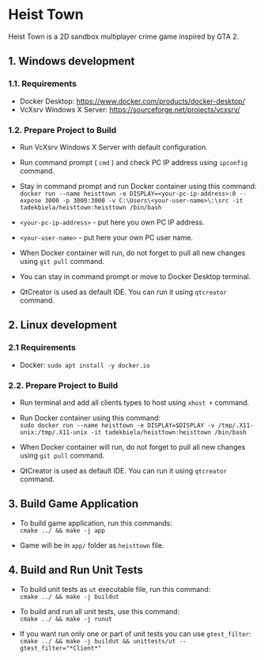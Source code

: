# Heist Town

Heist Town is a 2D sandbox multiplayer crime game inspired by GTA 2.

## 1. Windows development

### 1.1. Requirements

* Docker Desktop: https://www.docker.com/products/docker-desktop/ 
* VcXsrv Windows X Server: https://sourceforge.net/projects/vcxsrv/ 

### 1.2. Prepare Project to Build

* Run VcXsrv Windows X Server with default configuration.
* Run command prompt ( `cmd` ) and check PC IP address using `ipconfig` command.
* Stay in command prompt and run Docker container using this command: \
`docker run --name heisttown -e DISPLAY=<your-pc-ip-address>:0 --expose 3000 -p 3000:3000 -v C:\Users\<your-user-name>\:\src -it tadekbiela/heisttown:heisttown /bin/bash`

* `<your-pc-ip-address>` - put here you own PC IP address.
* `<your-user-name>` - put here your own PC user name.
* When Docker container will run, do not forget to pull all new changes using `git pull` command.
* You can stay in command prompt or move to Docker Desktop terminal.
* QtCreator is used as default IDE. You can run it using `qtcreator` command.

## 2. Linux development

### 2.1 Requirements

* Docker: `sudo apt install -y docker.io`

### 2.2. Prepare Project to Build

* Run terminal and add all clients types to host using `xhost +` command.
* Run Docker container using this command: \
`sudo docker run --name heisttown -e DISPLAY=$DISPLAY -v /tmp/.X11-unix:/tmp/.X11-unix -it tadekbiela/heisttown:heisttown /bin/bash`

* When Docker container will run, do not forget to pull all new changes using `git pull` command.
* QtCreator is used as default IDE. You can run it using `qtcreator` command.

## 3. Build Game Application

* To build game application, run this commands: \
`cmake ../ && make -j app`

* Game will be in `app/` folder as `heisttown` file.

## 4. Build and Run Unit Tests

* To build unit tests as `ut` executable file, run this command: \
`cmake ../ && make -j buildut`

* To build and run all unit tests, use this command: \
`cmake ../ && make -j runut`

* If you want run only one or part of unit tests you can use `gtest_filter`: \
`cmake ../ && make -j buildut && unittests/ut --gtest_filter="*Client*"`
